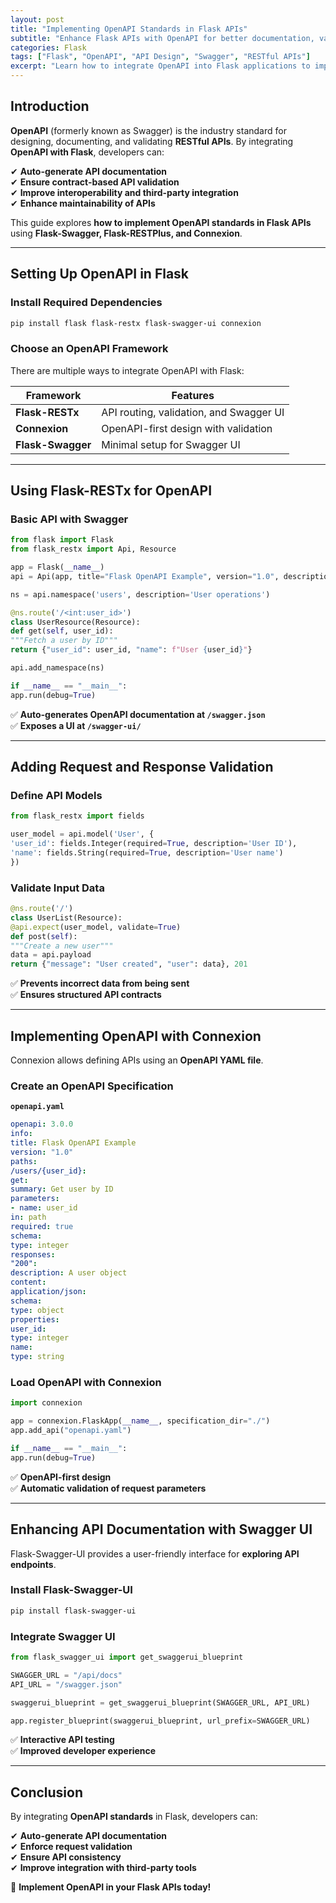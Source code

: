 ```yaml
---
layout: post
title: "Implementing OpenAPI Standards in Flask APIs"
subtitle: "Enhance Flask APIs with OpenAPI for better documentation, validation, and interoperability"
categories: Flask
tags: ["Flask", "OpenAPI", "API Design", "Swagger", "RESTful APIs"]
excerpt: "Learn how to integrate OpenAPI into Flask applications to improve API documentation, validation, and standardization using Flask-Swagger and Flask-RESTPlus."
---
```


## Introduction

**OpenAPI** (formerly known as Swagger) is the industry standard for designing, documenting, and validating **RESTful APIs**. By integrating **OpenAPI with Flask**, developers can:

✔ **Auto-generate API documentation**  
✔ **Ensure contract-based API validation**  
✔ **Improve interoperability and third-party integration**  
✔ **Enhance maintainability of APIs**

This guide explores **how to implement OpenAPI standards in Flask APIs** using **Flask-Swagger, Flask-RESTPlus, and Connexion**.

---

## Setting Up OpenAPI in Flask

### Install Required Dependencies

```bash
pip install flask flask-restx flask-swagger-ui connexion
```

### Choose an OpenAPI Framework

There are multiple ways to integrate OpenAPI with Flask:

| **Framework**      | **Features** |
|--------------------|-------------|
| **Flask-RESTx**   | API routing, validation, and Swagger UI |
| **Connexion**     | OpenAPI-first design with validation |
| **Flask-Swagger** | Minimal setup for Swagger UI |

---

## Using Flask-RESTx for OpenAPI

### Basic API with Swagger

```python
from flask import Flask
from flask_restx import Api, Resource

app = Flask(__name__)
api = Api(app, title="Flask OpenAPI Example", version="1.0", description="A sample API using OpenAPI")

ns = api.namespace('users', description='User operations')

@ns.route('/<int:user_id>')
class UserResource(Resource):
def get(self, user_id):
"""Fetch a user by ID"""
return {"user_id": user_id, "name": f"User {user_id}"}

api.add_namespace(ns)

if __name__ == "__main__":
app.run(debug=True)
```

✅ **Auto-generates OpenAPI documentation at `/swagger.json`**  
✅ **Exposes a UI at `/swagger-ui/`**

---

## Adding Request and Response Validation

### Define API Models

```python
from flask_restx import fields

user_model = api.model('User', {
'user_id': fields.Integer(required=True, description='User ID'),
'name': fields.String(required=True, description='User name')
})
```

### Validate Input Data

```python
@ns.route('/')
class UserList(Resource):
@api.expect(user_model, validate=True)
def post(self):
"""Create a new user"""
data = api.payload
return {"message": "User created", "user": data}, 201
```

✅ **Prevents incorrect data from being sent**  
✅ **Ensures structured API contracts**

---

## Implementing OpenAPI with Connexion

Connexion allows defining APIs using an **OpenAPI YAML file**.

### Create an OpenAPI Specification

**`openapi.yaml`**

```yaml
openapi: 3.0.0
info:
title: Flask OpenAPI Example
version: "1.0"
paths:
/users/{user_id}:
get:
summary: Get user by ID
parameters:
- name: user_id
in: path
required: true
schema:
type: integer
responses:
"200":
description: A user object
content:
application/json:
schema:
type: object
properties:
user_id:
type: integer
name:
type: string
```

### Load OpenAPI with Connexion

```python
import connexion

app = connexion.FlaskApp(__name__, specification_dir="./")
app.add_api("openapi.yaml")

if __name__ == "__main__":
app.run(debug=True)
```

✅ **OpenAPI-first design**  
✅ **Automatic validation of request parameters**

---

## Enhancing API Documentation with Swagger UI

Flask-Swagger-UI provides a user-friendly interface for **exploring API endpoints**.

### Install Flask-Swagger-UI

```bash
pip install flask-swagger-ui
```

### Integrate Swagger UI

```python
from flask_swagger_ui import get_swaggerui_blueprint

SWAGGER_URL = "/api/docs"
API_URL = "/swagger.json"

swaggerui_blueprint = get_swaggerui_blueprint(SWAGGER_URL, API_URL)

app.register_blueprint(swaggerui_blueprint, url_prefix=SWAGGER_URL)
```

✅ **Interactive API testing**  
✅ **Improved developer experience**

---

## Conclusion

By integrating **OpenAPI standards** in Flask, developers can:

✔ **Auto-generate API documentation**  
✔ **Enforce request validation**  
✔ **Ensure API consistency**  
✔ **Improve integration with third-party tools**

🚀 **Implement OpenAPI in your Flask APIs today!**  
